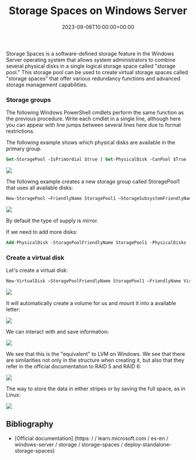 ﻿---
title: "Storage Spaces on Windows Server"
date: 2023-09-08T10:00:00+00:00
Description: Learn how to use Storage Spaces on Windows Server
tags: [Linux,Sistemas,ISO,ASO]
hero: images/sistemas/storage_spaces/portada.png
---


Storage Spaces is a software-defined storage feature in the Windows Server operating system that allows system administrators to combine several physical disks in a single logical storage space called "storage pool." This storage pool can be used to create virtual storage spaces called "storage spaces" that offer various redundancy functions and advanced storage management capabilities.

### Storage groups

The following Windows PowerShell cmdlets perform the same function as the previous procedure. Write each cmdlet in a single line, although here you can appear with line jumps between several lines here due to format restrictions.

The following example shows which physical disks are available in the primary group.

```ps
Get-StoragePool -IsPrimordial $true | Get-PhysicalDisk -CanPool $True
```

![](../img/Aspose.Words.2ccae554-4864-4939-8439-3bfaf64ead92.001.png)

The following example creates a new storage group called StoragePool1 that uses all available disks:

```ps
New-StoragePool –FriendlyName StoragePool1 –StorageSubsystemFriendlyName "Windows Storage\*" –PhysicalDisks (Get-PhysicalDisk –CanPool $True) 
```

![](../img/Aspose.Words.2ccae554-4864-4939-8439-3bfaf64ead92.002.png)

By default the type of supply is mirror.

If we need to add more disks:

```ps
Add-PhysicalDisk -StoragePoolFriendlyName StoragePool1 -PhysicalDisks (Get-PhysicalDisk  - CanPool $True)
```

### Create a virtual disk

Let's create a virtual disk:

```ps
New-VirtualDisk –StoragePoolFriendlyName StoragePool1 –FriendlyName VirtualDisk1 –Size (8GB)
```

![](../img/Aspose.Words.2ccae554-4864-4939-8439-3bfaf64ead92.003.jpeg)

It will automatically create a volume for us and mount it into a available letter:

![](../img/Aspose.Words.2ccae554-4864-4939-8439-3bfaf64ead92.004.jpeg)

We can interact with and save information:

![](../img/Aspose.Words.2ccae554-4864-4939-8439-3bfaf64ead92.005.png)

We see that this is the "equivalent" to LVM on Windows. We see that there are similarities not only in the structure when creating it, but also that they refer in the official documentation to RAID 5 and RAID 6:

![](../img/Aspose.Words.2ccae554-4864-4939-8439-3bfaf64ead92.006.png)

The way to store the data in either stripes or by saving the full space, as in Linux:

![](../img/Aspose.Words.2ccae554-4864-4939-8439-3bfaf64ead92.007.jpeg)

## Bibliography

- [Official documentation] (https: / / learn.microsoft.com / es-en / windows-server / storage / storage-spaces / deploy-standalone-storage-spaces)

